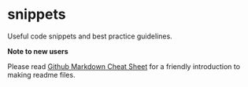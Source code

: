 snippets
========

Useful code snippets and best practice guidelines.

__Note to new users__

Please read [Github Markdown Cheat Sheet](https://github.com/adam-p/markdown-here/wiki/Markdown-Cheatsheet) for a friendly introduction to making readme files.
